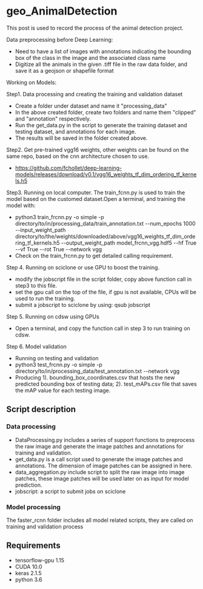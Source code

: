 # geo_AnimalDetection

This post is used to record the process of the animal detection project.

Data preprocessing before Deep Learning:
- Need to have a list of images with annotations indicating the bounding box of the class in the image and the associated class name
- Digitize all the animals in the given .tiff file in the raw data folder, and save it as a geojson or shapefile format

Working on Models:

Step1. Data processing and creating the training and validation dataset
- Create a folder under dataset and name it "processing_data"
- In the above created folder, create two folders and name them "clipped" and "annotation" respectively.
- Run the get_data.py in the script to generate the training dataset and testing dataset, and annotations for each image.
- The results will be saved in the folder created above.

Step2. Get pre-trained vgg16 weights, other weights can be found on the same repo, based on the cnn architecture chosen to use.
- https://github.com/fchollet/deep-learning-models/releases/download/v0.1/vgg16_weights_tf_dim_ordering_tf_kernels.h5

Step3. Running on local computer.
The train_fcnn.py is used to train the model based on the customed dataset.Open a terminal, and training the model with: 
- python3 train_frcnn.py -o simple -p directory/to/in/processing_data/train_annotation.txt --num_epochs 1000 --input_weight_path directory/to/the/weights/downloaded/above/vgg16_weights_tf_dim_ordering_tf_kernels.h5 --output_weight_path model_frcnn_vgg.hdf5 --hf True --vf True --rot True --network vgg
- Check on the train_frcnn.py to get detailed calling requirement.

Step 4. Running on sciclone or use GPU to boost the training.
- modify the jobscript file in the script folder, copy above function call in step3 to this file.
- set the gpu call on the top of the file, if gpu is not available, CPUs will be used to run the training.
- submit a jobscript to sciclone by using: qsub jobscript

Step 5. Running on cdsw using GPUs
- Open a terminal, and copy the function call in step 3 to run training on cdsw.

Step 6. Model validation
- Running on testing and validation 
- python3 test_frcnn.py -o simple -p directory/to/in/processing_data/test_annotation.txt --network vgg
- Producing 1). bounding_box_coordinates.csv that hosts the new predicted bounding box of testing data; 2). test_mAPs.csv file that saves the mAP value for each testing image.


## Script description
### Data processing
- DataProcessing.py includes a series of support functions to preprocess the raw image and generate the image patches and annotations for training and validation.
- get_data.py is a call script used to generate the image patches and annotations. The dimension of image patches can be assigned in here.
- data_aggregation.py include script to split the raw image into image patches, these image patches will be used later on as input for model prediction.
- jobscript: a script to submit jobs on sciclone
### Model processing
The faster_rcnn folder includes all model related scripts, they are called on training and validation process

## Requirements
- tensorflow-gpu 1.15
- CUDA 10.0
- keras 2.1.5
- python 3.6

